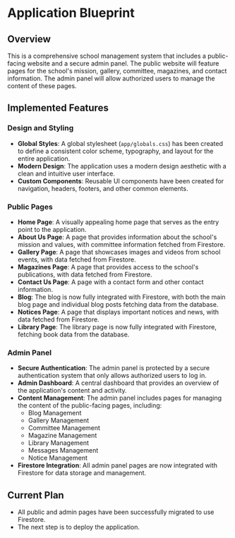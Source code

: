 # Application Blueprint

## Overview

This is a comprehensive school management system that includes a public-facing website and a secure admin panel. The public website will feature pages for the school's mission, gallery, committee, magazines, and contact information. The admin panel will allow authorized users to manage the content of these pages.

## Implemented Features

### Design and Styling
- **Global Styles**: A global stylesheet (`app/globals.css`) has been created to define a consistent color scheme, typography, and layout for the entire application.
- **Modern Design**: The application uses a modern design aesthetic with a clean and intuitive user interface.
- **Custom Components**: Reusable UI components have been created for navigation, headers, footers, and other common elements.

### Public Pages
- **Home Page**: A visually appealing home page that serves as the entry point to the application.
- **About Us Page**: A page that provides information about the school's mission and values, with committee information fetched from Firestore.
- **Gallery Page**: A page that showcases images and videos from school events, with data fetched from Firestore.
- **Magazines Page**: A page that provides access to the school's publications, with data fetched from Firestore.
- **Contact Us Page**: A page with a contact form and other contact information.
- **Blog**: The blog is now fully integrated with Firestore, with both the main blog page and individual blog posts fetching data from the database.
- **Notices Page**: A page that displays important notices and news, with data fetched from Firestore.
- **Library Page**: The library page is now fully integrated with Firestore, fetching book data from the database.

### Admin Panel
- **Secure Authentication**: The admin panel is protected by a secure authentication system that only allows authorized users to log in.
- **Admin Dashboard**: A central dashboard that provides an overview of the application's content and activity.
- **Content Management**: The admin panel includes pages for managing the content of the public-facing pages, including:
    - Blog Management
    - Gallery Management
    - Committee Management
    - Magazine Management
    - Library Management
    - Messages Management
    - Notice Management
- **Firestore Integration**: All admin panel pages are now integrated with Firestore for data storage and management.

## Current Plan

- All public and admin pages have been successfully migrated to use Firestore.
- The next step is to deploy the application.
